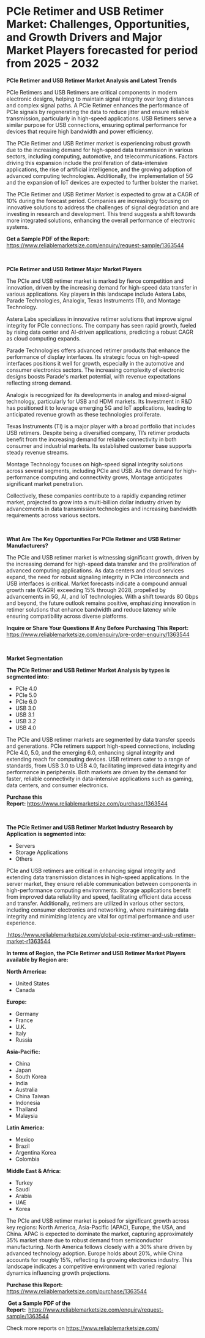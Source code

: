 <p><h1>PCIe Retimer and USB Retimer Market: Challenges, Opportunities, and Growth Drivers and Major Market Players forecasted for period from 2025 - 2032</h1></p><p><strong>PCIe Retimer and USB Retimer Market Analysis and Latest Trends</strong></p>
<p><p>PCIe Retimers and USB Retimers are critical components in modern electronic designs, helping to maintain signal integrity over long distances and complex signal paths. A PCIe Retimer enhances the performance of PCIe signals by regenerating the data to reduce jitter and ensure reliable transmission, particularly in high-speed applications. USB Retimers serve a similar purpose for USB connections, ensuring optimal performance for devices that require high bandwidth and power efficiency.</p><p>The PCIe Retimer and USB Retimer market is experiencing robust growth due to the increasing demand for high-speed data transmission in various sectors, including computing, automotive, and telecommunications. Factors driving this expansion include the proliferation of data-intensive applications, the rise of artificial intelligence, and the growing adoption of advanced computing technologies. Additionally, the implementation of 5G and the expansion of IoT devices are expected to further bolster the market.</p><p>The PCIe Retimer and USB Retimer Market is expected to grow at a CAGR of 10% during the forecast period. Companies are increasingly focusing on innovative solutions to address the challenges of signal degradation and are investing in research and development. This trend suggests a shift towards more integrated solutions, enhancing the overall performance of electronic systems.</p></p>
<p><strong>Get a Sample PDF of the Report:&nbsp;</strong> <a href="https://www.reliablemarketsize.com/enquiry/request-sample/1363544?utm_campaign=1939&utm_medium=2&utm_source=Github&utm_content=ia&utm_term=13022025&utm_id=pcie-retimer-and-usb-retimer">https://www.reliablemarketsize.com/enquiry/request-sample/1363544</a></p>
<p>&nbsp;</p>
<p><strong>PCIe Retimer and USB Retimer Major Market Players</strong></p>
<p><p>The PCIe and USB retimer market is marked by fierce competition and innovation, driven by the increasing demand for high-speed data transfer in various applications. Key players in this landscape include Astera Labs, Parade Technologies, Analogix, Texas Instruments (TI), and Montage Technology.</p><p>Astera Labs specializes in innovative retimer solutions that improve signal integrity for PCIe connections. The company has seen rapid growth, fueled by rising data center and AI-driven applications, predicting a robust CAGR as cloud computing expands.</p><p>Parade Technologies offers advanced retimer products that enhance the performance of display interfaces. Its strategic focus on high-speed interfaces positions it well for growth, especially in the automotive and consumer electronics sectors. The increasing complexity of electronic designs boosts Parade's market potential, with revenue expectations reflecting strong demand.</p><p>Analogix is recognized for its developments in analog and mixed-signal technology, particularly for USB and HDMI markets. Its Investment in R&D has positioned it to leverage emerging 5G and IoT applications, leading to anticipated revenue growth as these technologies proliferate.</p><p>Texas Instruments (TI) is a major player with a broad portfolio that includes USB retimers. Despite being a diversified company, TI’s retimer products benefit from the increasing demand for reliable connectivity in both consumer and industrial markets. Its established customer base supports steady revenue streams.</p><p>Montage Technology focuses on high-speed signal integrity solutions across several segments, including PCIe and USB. As the demand for high-performance computing and connectivity grows, Montage anticipates significant market penetration.</p><p>Collectively, these companies contribute to a rapidly expanding retimer market, projected to grow into a multi-billion dollar industry driven by advancements in data transmission technologies and increasing bandwidth requirements across various sectors.</p></p>
<p>&nbsp;</p>
<p><strong>What Are The Key Opportunities For PCIe Retimer and USB Retimer Manufacturers?</strong></p>
<p><p>The PCIe and USB retimer market is witnessing significant growth, driven by the increasing demand for high-speed data transfer and the proliferation of advanced computing applications. As data centers and cloud services expand, the need for robust signaling integrity in PCIe interconnects and USB interfaces is critical. Market forecasts indicate a compound annual growth rate (CAGR) exceeding 15% through 2028, propelled by advancements in 5G, AI, and IoT technologies. With a shift towards 80 Gbps and beyond, the future outlook remains positive, emphasizing innovation in retimer solutions that enhance bandwidth and reduce latency while ensuring compatibility across diverse platforms.</p></p>
<p><strong>Inquire or Share Your Questions If Any Before Purchasing This Report:</strong> <a href="https://www.reliablemarketsize.com/enquiry/pre-order-enquiry/1363544?utm_campaign=1939&utm_medium=2&utm_source=Github&utm_content=ia&utm_term=13022025&utm_id=pcie-retimer-and-usb-retimer">https://www.reliablemarketsize.com/enquiry/pre-order-enquiry/1363544</a></p>
<p>&nbsp;</p>
<p><strong>Market Segmentation</strong></p>
<p><strong>The PCIe Retimer and USB Retimer Market Analysis by types is segmented into:</strong></p>
<p><ul><li>PCIe 4.0</li><li>PCIe 5.0</li><li>PCIe 6.0</li><li>USB 3.0</li><li>USB 3.1</li><li>USB 3.2</li><li>USB 4.0</li></ul></p>
<p><p>The PCIe and USB retimer markets are segmented by data transfer speeds and generations. PCIe retimers support high-speed connections, including PCIe 4.0, 5.0, and the emerging 6.0, enhancing signal integrity and extending reach for computing devices. USB retimers cater to a range of standards, from USB 3.0 to USB 4.0, facilitating improved data integrity and performance in peripherals. Both markets are driven by the demand for faster, reliable connectivity in data-intensive applications such as gaming, data centers, and consumer electronics.</p></p>
<p><strong>Purchase this Report:&nbsp;</strong><a href="https://www.reliablemarketsize.com/purchase/1363544?utm_campaign=1939&utm_medium=2&utm_source=Github&utm_content=ia&utm_term=13022025&utm_id=pcie-retimer-and-usb-retimer">https://www.reliablemarketsize.com/purchase/1363544</a></p>
<p>&nbsp;</p>
<p><strong>The PCIe Retimer and USB Retimer Market Industry Research by Application is segmented into:</strong></p>
<p><ul><li>Servers</li><li>Storage Applications</li><li>Others</li></ul></p>
<p><p>PCIe and USB retimers are critical in enhancing signal integrity and extending data transmission distances in high-speed applications. In the server market, they ensure reliable communication between components in high-performance computing environments. Storage applications benefit from improved data reliability and speed, facilitating efficient data access and transfer. Additionally, retimers are utilized in various other sectors, including consumer electronics and networking, where maintaining data integrity and minimizing latency are vital for optimal performance and user experience.</p></p>
<p><a href="https://www.reliablemarketsize.com/global-pcie-retimer-and-usb-retimer-market-r1363544?utm_campaign=1939&utm_medium=2&utm_source=Github&utm_content=ia&utm_term=13022025&utm_id=pcie-retimer-and-usb-retimer">&nbsp;https://www.reliablemarketsize.com/global-pcie-retimer-and-usb-retimer-market-r1363544</a></p>
<p><strong>In terms of Region, the PCIe Retimer and USB Retimer Market Players available by Region are:</strong></p>
<p>
    <p> <strong> North America: </strong>
        <ul>
            <li>United States</li>
            <li>Canada</li>
        </ul>
        </p> 
    <p> <strong> Europe: </strong>
        <ul>
            <li>Germany</li>
            <li>France</li>
            <li>U.K.</li>
            <li>Italy</li>
            <li>Russia</li>
        </ul>
        </p> 
    <p> <strong> Asia-Pacific: </strong>
        <ul>
            <li>China</li>
            <li>Japan</li>
            <li>South Korea</li>
            <li>India</li>
            <li>Australia</li>
            <li>China Taiwan</li>
            <li>Indonesia</li>
            <li>Thailand</li>
            <li>Malaysia</li>
        </ul>
        </p> 
    <p> <strong> Latin America: </strong>
        <ul>
            <li>Mexico</li>
            <li>Brazil</li>
            <li>Argentina Korea</li>
            <li>Colombia</li>
        </ul>
        </p> 
    <p> <strong> Middle East & Africa: </strong>
        <ul>
            <li>Turkey</li>
            <li>Saudi</li>
            <li>Arabia</li>
            <li>UAE</li>
            <li>Korea</li>
        </ul>
    </p>
    </p>
<p><p>The PCIe and USB retimer market is poised for significant growth across key regions: North America, Asia-Pacific (APAC), Europe, the USA, and China. APAC is expected to dominate the market, capturing approximately 35% market share due to robust demand from semiconductor manufacturing. North America follows closely with a 30% share driven by advanced technology adoption. Europe holds about 20%, while China accounts for roughly 15%, reflecting its growing electronics industry. This landscape indicates a competitive environment with varied regional dynamics influencing growth projections.</p></p>
<p><strong>Purchase this Report: </strong><a href="https://www.reliablemarketsize.com/purchase/1363544?utm_campaign=1939&utm_medium=2&utm_source=Github&utm_content=ia&utm_term=13022025&utm_id=pcie-retimer-and-usb-retimer">https://www.reliablemarketsize.com/purchase/1363544</a></p>
<p>&nbsp;<strong>Get a Sample PDF of the Report:&nbsp;&nbsp;</strong><a href="https://www.reliablemarketsize.com/enquiry/request-sample/1363544?utm_campaign=1939&utm_medium=2&utm_source=Github&utm_content=ia&utm_term=13022025&utm_id=pcie-retimer-and-usb-retimer">https://www.reliablemarketsize.com/enquiry/request-sample/1363544</a></p>
<p><strong></strong></p>
<p>Check more reports on <a href="https://www.reliablemarketsize.com/?utm_campaign=1939&utm_medium=2&utm_source=Github&utm_content=ia&utm_term=13022025&utm_id=pcie-retimer-and-usb-retimer">https://www.reliablemarketsize.com/</a></p>